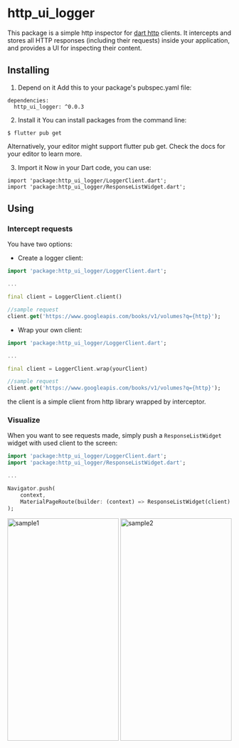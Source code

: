 # http_ui_logger

This package is a simple http inspector for [dart http](https://github.com/dart-lang/http) clients.
It intercepts and stores all HTTP responses (including their requests) inside your application,
and provides a UI for inspecting their content.

## Installing

1. Depend on it
Add this to your package's pubspec.yaml file:

```
dependencies:
  http_ui_logger: ^0.0.3
```

2. Install it
You can install packages from the command line:

```
$ flutter pub get
```

Alternatively, your editor might support flutter pub get. Check the docs for your editor to learn more.

3. Import it
Now in your Dart code, you can use:

```
import 'package:http_ui_logger/LoggerClient.dart';
import 'package:http_ui_logger/ResponseListWidget.dart';
```

## Using

### Intercept requests

You have two options:

  * Create a logger client:

```dart
import 'package:http_ui_logger/LoggerClient.dart';

...

final client = LoggerClient.client()

//sample request
client.get('https://www.googleapis.com/books/v1/volumes?q={http}');
```

  * Wrap your own client:

```dart
import 'package:http_ui_logger/LoggerClient.dart';

...

final client = LoggerClient.wrap(yourClient)

//sample request
client.get('https://www.googleapis.com/books/v1/volumes?q={http}');
```

the client is a simple client from http library wrapped by interceptor.

### Visualize

When you want to see requests made, simply push a `ResponseListWidget`
widget with used client to the screen:

```dart
import 'package:http_ui_logger/LoggerClient.dart';
import 'package:http_ui_logger/ResponseListWidget.dart';

...

Navigator.push(
    context,
    MaterialPageRoute(builder: (context) => ResponseListWidget(client)
);
```

<img src="https://github.com/azamat-murzagalin/http_ui_logger/blob/master/readme/sample1.jpg" alt="sample1" width="250" height="500"/> <img src="https://github.com/azamat-murzagalin/http_ui_logger/blob/master/readme/sample2.jpg" alt="sample2" width="250" height="500"/>
